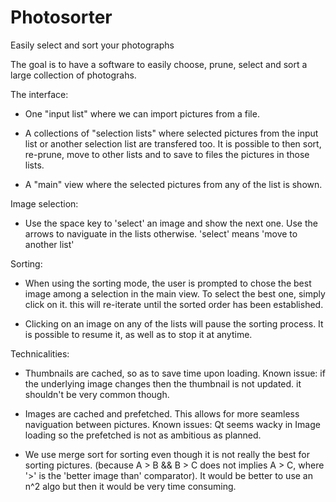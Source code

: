 # Photosorter
Easily select and sort your photographs

The goal is to have a software to easily choose, prune, select and sort a large collection of photograhs.

The interface:
* One "input list" where we can import pictures from a file.

* A collections of "selection lists" where selected pictures from the input list or another selection list are transfered too. 
  It is possible to then sort, re-prune, move to other lists and to save to files the pictures in those lists.
  
* A "main" view where the selected pictures from any of the list is shown.

Image selection:
* Use the space key to 'select' an image and show the next one. Use the arrows to naviguate in the lists otherwise. 
 'select' means 'move to another list'

Sorting:
* When using the sorting mode, the user is prompted to chose the best image among a selection
 in the main view. To select the best one, simply click on it.
 this will re-iterate until the sorted order has been established.
 
* Clicking on an image on any of the lists will pause the sorting process. It is possible to resume it, as well as to stop it at anytime.

Technicalities:
* Thumbnails are cached, so as to save time upon loading.
  Known issue: if the underlying image changes then the thumbnail is not updated. it shouldn't be very common though.
  
* Images are cached and prefetched. This allows for more seamless naviguation between pictures.
  Known issues: Qt seems wacky in Image loading so the prefetched is not as ambitious as planned.
  
* We use merge sort for sorting even though it is not really the best for sorting pictures.
  (because A > B && B > C does not implies A > C, where '>' is the 'better image than' comparator).
 It would be better to use an n^2 algo but then it would be very time consuming.

